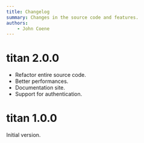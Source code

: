 ```yaml
---
title: Changelog
summary: Changes in the source code and features.
authors:
    - John Coene
---
```


# titan 2.0.0

- Refactor entire source code.
- Better performances.
- Documentation site.
- Support for authentication.

# titan 1.0.0

Initial version.
